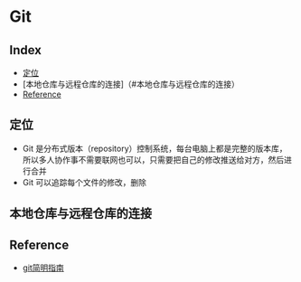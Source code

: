 Git
===

Index
---
- [定位](#定位)
- [本地仓库与远程仓库的连接]（#本地仓库与远程仓库的连接）
- [Reference](#Reference)

## 定位
- Git 是分布式版本（repository）控制系统，每台电脑上都是完整的版本库，所以多人协作事不需要联网也可以，只需要把自己的修改推送给对方，然后进行合并
- Git 可以追踪每个文件的修改，删除
## 本地仓库与远程仓库的连接


## Reference
- [git简明指南](https://www.runoob.com/manual/git-guide/)
